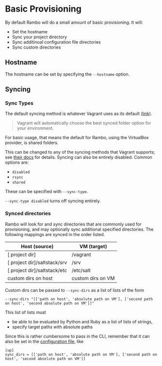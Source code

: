 # Basic Provisioning

By default Rambo will do a small amount of basic provisioning. It will:

- Set the hostname
- Sync your project directory
- Sync additinoal configuration file directories
- Sync custom directories

## Hostname

The hostname can be set by specifying the `--hostname` option.

## Syncing

### Sync Types

The default syncing method is whatever Vagrant uses as its default ([link](https://www.vagrantup.com/docs/synced-folders/basic_usage.html#type)).

> Vagrant will automatically choose the best synced folder option for your environment.

For basic usage, that means the default for Rambo, using the VirtualBox provider, is shared folders.

This can be changed to any of the syncing methods that Vagrant supports; see [their docs](https://www.vagrantup.com/docs/synced-folders/) for details. Syncing can also be entirely disabled. Common options are:

- `disabled`
- `rsync`
- `shared`

These can be specified with `--sync-type`.

`--sync-type disabled` turns off syncing entirely.

### Synced directories

Rambo will look for and sync directories that are commonly used for provisioning, and may optionally sync additional specified directories. The following mappings are synced in the order listed.

| Host (source)                   | VM (target)           |
|---------------------------------|-----------------------|
| [ project dir]                  | /vagrant              |
| [ project dir]/saltstack/srv    | /srv                  |
| [ project dir]/saltstack/etc    | /etc/salt             |
| custom dirs on host             | custom dirs on VM     |


Custom dirs can be passed to `--sync-dirs` as a list of lists of the form

```
--sync-dirs "[['path on host', 'absolute path on VM'], ['second path on host', 'second absolute path on VM']]"
```

This list of lists must

- be able to be evaluated by Python and Ruby as a list of lists of strings,
- specify target paths with absolute paths

Since this is rather cumbersome to pass in the CLI, remember that it can also be set in the [configuration file](../core/conf), like

```
[up]
sync_dirs = [['path on host', 'absolute path on VM'], ['second path on host', 'second absolute path on VM']]
```
